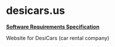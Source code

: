 # desicars.us
**[Software Requirements Specification](./SRS.docx)**

Website for DesiCars (car rental company)